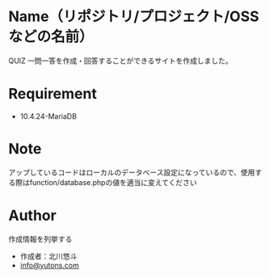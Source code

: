 # Name（リポジトリ/プロジェクト/OSSなどの名前）
QUIZ
一問一答を作成・回答することができるサイトを作成しました。

# Requirement

*  10.4.24-MariaDB


# Note

アップしているコードはローカルのデータベース設定になっているので、使用する際はfunction/database.phpの値を適当に変えてください

# Author

作成情報を列挙する

* 作成者：北川悠斗
* info@yutons.com
